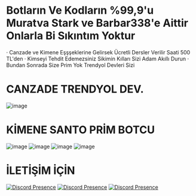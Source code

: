 
# Botların Ve Kodların %99,9'u Muratva Stark ve Barbar338'e Aittir Onlarla Bi Sıkıntım Yoktur
· Canzade ve Kimene Eşşşeklerine Gelirsek Ücretli Dersler Verilir Saati 500 TL'den 
· Kimseyi Tehdit Edemezsiniz Sikimin Kılları Sizi Adam Akıllı Durun 
· Bundan Sonrada Size Prim Yok Trendyol Devleri Sizi 

# CANZADE TRENDYOL DEV.
![image](https://github.com/ravgar/canzade-kimene-bots/assets/97904458/e14cd767-a336-427a-b572-7ade1aa68754)

# KİMENE SANTO PRİM BOTCU
![image](https://github.com/ravgar/canzade-kimene-bots/assets/97904458/06237816-aabd-4842-ba32-bbc93e593184)
![image](https://github.com/ravgar/canzade-kimene-bots/assets/97904458/3ef536e2-5987-4696-a99e-214cb0fdf57e)
![image](https://github.com/ravgar/canzade-kimene-bots/assets/97904458/087c4684-f0c6-45d8-a9cd-a6b1669a51de)
![image](https://github.com/ravgar/canzade-kimene-bots/assets/97904458/080ddac2-e666-4246-94a1-d9fed1e9c39d)

# İLETİŞİM İÇİN 
[![Discord Presence](https://lanyard-profile-readme.vercel.app/api/1049727678091120640?hideDiscrim=true)](https://discord.com/users/1049727678091120640)
[![Discord Presence](https://lanyard-profile-readme.vercel.app/api/340047062068494337?hideDiscrim=true)](https://discord.com/users/340047062068494337)
[![Discord Presence](https://lanyard-profile-readme.vercel.app/api/149284207833645056?hideDiscrim=true)](https://discord.com/users/149284207833645056)








